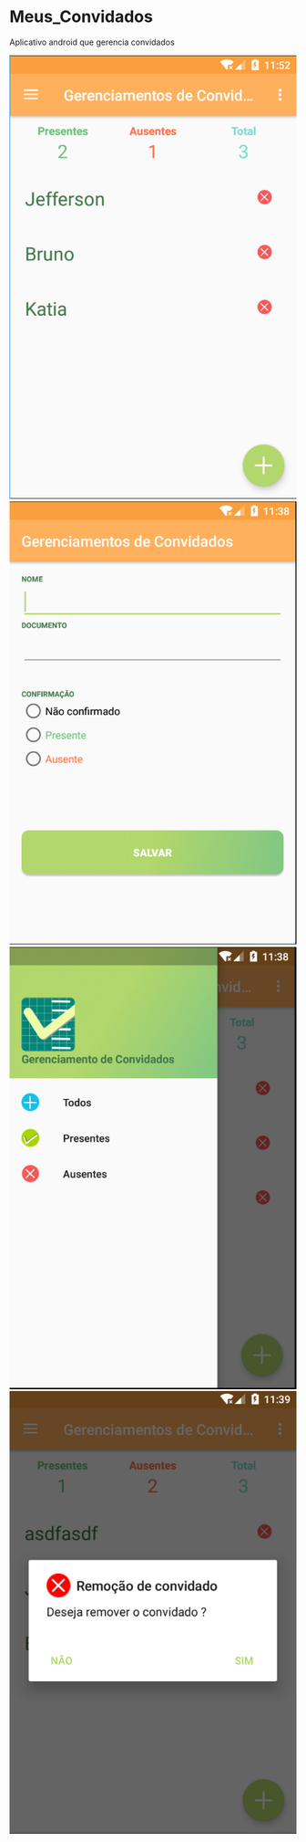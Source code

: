 # Meus_Convidados
Aplicativo android que gerencia convidados

<img src="https://github.com/jdleite/Meus_Convidados/blob/master/app/src/main/java/com/br/meusconvidados/imagensgithub/main.PNG">
<img src="https://github.com/jdleite/Meus_Convidados/blob/master/app/src/main/java/com/br/meusconvidados/imagensgithub/cadastro.PNG">
<img src="https://github.com/jdleite/Meus_Convidados/blob/master/app/src/main/java/com/br/meusconvidados/imagensgithub/menu.PNG">
<img src="https://github.com/jdleite/Meus_Convidados/blob/master/app/src/main/java/com/br/meusconvidados/imagensgithub/delete.PNG">
